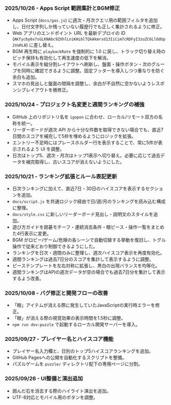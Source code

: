 ### 2025/10/26 - Apps Script 範囲集計とBGM修正

- Apps Script (`docs/gas.js`) に週次・月次クエリ用の範囲フィルタを追加し、日付文字列しか残っていない履歴行でも正しく集計されるように修正。
- Web アプリのエンドポイント URL を最新デプロイの ID (`AKfycby6x7sGLKNAbc9ZXhlLniKHiblTQkAkmrsd13IiCim7cRDFyI3zuZC6LlOdUp2VoRLB`) に差し替え。
- BGM 再生時に `playbackRate` を強制的に 1.0 に戻し、トラック切り替え時のピッチ保持も有効化して再生速度の低下を解消。
- モバイル表示を縦分割レイアウトへ刷新し、盤面・操作ボタン・次のグループを同時に確認できるように調整。固定フッターを導入しつつ重なりを防ぐ余白も追加。
- スマホの見出しと盤面の間隔を調整し、余白が不自然に空かないようレスポンシブレイアウトを微修正。

### 2025/10/24 - プロジェクト名変更と週間ランキングの補強

- GitHub 上のリポジトリ名を `igopon` に合わせ、ローカル/リモート双方の名称を統一。
- リーダーボードが週次 API から十分な件数を取得できない場合でも、直近7日間のスコアを補完して5枠を埋めるようにロジックを拡張。
- エントリー不足時にはプレースホルダー行を表示することで、常に5件が表示されるよう UI を調整。
- 日次はトップ5、週次・月次はトップ1表示へ切り替え。必要に応じて過去データを補完取得し、古いスコアが消えないようにした。

### 2025/10/21 - ランキング拡張とルール表記更新

- 日次ランキングに加えて、直近7日・30日のハイスコアを表示するセクションを追加。
- `docs/script.js` を共通ロジック経由で日/週/月のランキングを読み込む構成に整理。
- `docs/style.css` に新しいリーダーボード見出し・説明文のスタイルを追加。
- 遊び方ガイドを囲碁モチーフ・連続消去条件・眼ピース・操作一覧をまとめた4行表示に変更。
- BGM がロビー/ゲーム/危険の各シーンで自動切替する挙動を復旧し、トグル操作で従来どおり制御できるようにした。
- ランキングを日次・週間のみに整理し、週次ハイスコア表示を再度有効化。
- 週間ランキングは過去7日分のスコアを集計して表示するように調整。
- ピーステンプレートを左右対称に拡張し、黒白の出現バランスを均等化。
- 週間ランキングはAPIの週次データが空の場合でも過去7日分を集計して表示するよう改善。

### 2025/10/08 - バグ修正と開発フローの改善

- 「眼」アイテムが消える際に発生していたJavaScriptの実行時エラーを修正。
- 「眼」が消える際の視覚効果の表示時間を1.5秒に調整。
- `npm run dev:puzzle` で起動するローカル開発サーバーを導入。

### 2025/09/27 - プレイヤー名とハイスコア機能

- プレイヤー名入力欄と、日別のトップ5ハイスコアランキングを追加。
- GitHub Pagesへの公開を自動化するスクリプトを整備。
- パズルゲームを `puzzle/` ディレクトリ配下の専用ページに分割。

### 2025/09/26 - UI整備と演出追加

- 囲んだ石を消去する際のハイライト演出を追加。
- UTF-8対応とモバイル用のボタンを調整。
